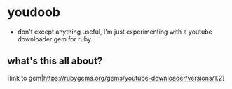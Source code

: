 # youdoob 
- don't except anything useful, I'm just experimenting with a
youtube downloader gem for ruby.

## what's this all about?
[link to gem|https://rubygems.org/gems/youtube-downloader/versions/1.2]
 
